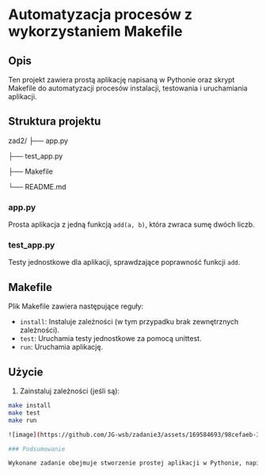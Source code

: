 # Automatyzacja procesów z wykorzystaniem Makefile

## Opis

Ten projekt zawiera prostą aplikację napisaną w Pythonie oraz skrypt Makefile do automatyzacji procesów instalacji, testowania i uruchamiania aplikacji.

## Struktura projektu

zad2/
├── app.py

├── test_app.py

├── Makefile

└── README.md

### app.py

Prosta aplikacja z jedną funkcją `add(a, b)`, która zwraca sumę dwóch liczb.

### test_app.py

Testy jednostkowe dla aplikacji, sprawdzające poprawność funkcji `add`.

## Makefile

Plik Makefile zawiera następujące reguły:

- `install`: Instaluje zależności (w tym przypadku brak zewnętrznych zależności).
- `test`: Uruchamia testy jednostkowe za pomocą unittest.
- `run`: Uruchamia aplikację.

## Użycie

1. Zainstaluj zależności (jeśli są):

```sh
make install
make test
make run

![image](https://github.com/JG-wsb/zadanie3/assets/169584693/98cefaeb-3ddd-496f-b1e5-4d3244dabf81)

### Podsumowanie

Wykonane zadanie obejmuje stworzenie prostej aplikacji w Pythonie, napisanie testów jednostkowych oraz utworzenie pliku Makefile do automatyzacji procesów. Wszystkie kroki są odpowiednio udokumentowane w pliku README.md.



